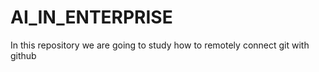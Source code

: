 # AI_IN_ENTERPRISE
In this repository we are going to study how to remotely connect git with github 

